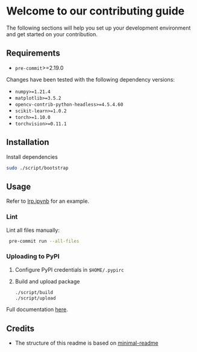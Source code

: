 # Welcome to our contributing guide

The following sections will help you set up your development environment and get started on your contribution.

## Requirements

- `pre-commit`>=2.19.0

Changes have been tested with the following dependency versions:

- `numpy>=1.21.4`
- `matplotlib>=3.5.2`
- `opencv-contrib-python-headless>=4.5.4.60`
- `scikit-learn>=1.0.2`
- `torch>=1.10.0`
- `torchvision>=0.11.1`

## Installation

Install dependencies

```sh
sudo ./script/bootstrap
```

## Usage

Refer to [lrp.ipynb](lrp.ipynb) for an example.

### Lint

Lint all files manually:

```sh
 pre-commit run --all-files
```

### Uploading to PyPI

1. Configure PyPI credentials in `$HOME/.pypirc`

1. Build and upload package

   ```sh
   ./script/build
   ./script/upload
   ```

Full documentation [here](https://packaging.python.org/en/latest/tutorials/packaging-projects/).

## Credits

- The structure of this readme is based on [minimal-readme](https://github.com/rodrigobdz/minimal-readme)
